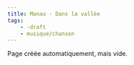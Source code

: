 ```yaml
---
title: Manau - Dans la vallée
tags:
    - -draft
    - musique/chanson
---
```


Page créée automatiquement, mais vide.
